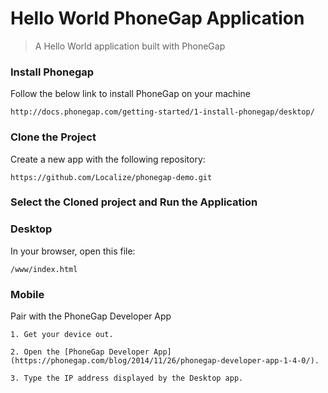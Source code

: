 # Hello World PhoneGap Application

> A Hello World application built with PhoneGap

### Install Phonegap

Follow the below link to install PhoneGap on your machine

    http://docs.phonegap.com/getting-started/1-install-phonegap/desktop/

### Clone the Project

Create a new app with the following repository:

    https://github.com/Localize/phonegap-demo.git

### Select the Cloned project and Run the Application 

### Desktop

In your browser, open this file:

    /www/index.html

### Mobile

Pair with the PhoneGap Developer App

    1. Get your device out.

    2. Open the [PhoneGap Developer App](https://phonegap.com/blog/2014/11/26/phonegap-developer-app-1-4-0/).

    3. Type the IP address displayed by the Desktop app.
    
